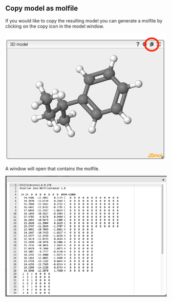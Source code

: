 ## Copy model as molfile

If you would like to copy the resulting model you can generate a molfile by clicking on the copy icon in the model window.

<img src="model.png">

A window will open that contains the molfile.

<img src="molfile.png">
